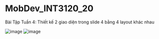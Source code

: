 # MobDev_INT3120_20

Bài Tập Tuần 4: Thiết kế 2 giao diện trong slide 4 bằng 4 layout khác nhau

![image](https://github.com/NovaSeele/MobDev_INT3120_20/assets/92350459/c1d0b9b9-1ce5-436c-9aba-c67627138bf4)
![image](https://github.com/NovaSeele/MobDev_INT3120_20/assets/92350459/2c0e4543-ab65-48f4-9efc-fd2bf2119f3d)
